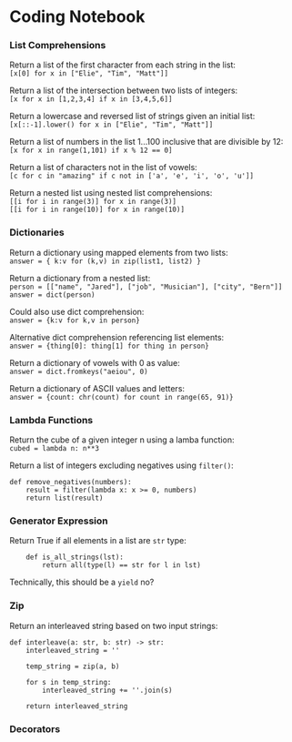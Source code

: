 # Coding Notebook


### List Comprehensions

Return a list of the first character from each string in the list:  
```[x[0] for x in ["Elie", "Tim", "Matt"]]```

Return a list of the intersection between two lists of integers:  
```[x for x in [1,2,3,4] if x in [3,4,5,6]]```

Return a lowercase and reversed list of strings given an initial list:  
```[x[::-1].lower() for x in ["Elie", "Tim", "Matt"]]```

Return a list of numbers in the list 1...100 inclusive that are divisible by 12:  
```[x for x in range(1,101) if x % 12 == 0]```

Return a list of characters not in the list of vowels:  
```[c for c in "amazing" if c not in ['a', 'e', 'i', 'o', 'u']]```

Return a nested list using nested list comprehensions:  
```[[i for i in range(3)] for x in range(3)]```  
```[[i for i in range(10)] for x in range(10)]```  


### Dictionaries

Return a dictionary using mapped elements from two lists:  
```answer = { k:v for (k,v) in zip(list1, list2) }```  

Return a dictionary from a nested list:  
```person = [["name", "Jared"], ["job", "Musician"], ["city", "Bern"]]```  
   ```answer = dict(person)```

Could also use dict comprehension:  
```answer = {k:v for k,v in person}```

Alternative dict comprehension referencing list elements:  
```answer = {thing[0]: thing[1] for thing in person}```  

Return a dictionary of vowels with 0 as value:  
```answer = dict.fromkeys("aeiou", 0)```

Return a dictionary of ASCII values and letters:  
```answer = {count: chr(count) for count in range(65, 91)}```


### Lambda Functions

Return the cube of a given integer n using a lamba function:  
```cubed = lambda n: n**3```

Return a list of integers excluding negatives using `filter()`:  
```
def remove_negatives(numbers):
    result = filter(lambda x: x >= 0, numbers)
    return list(result)
```  

### Generator Expression  
Return True if all elements in a list are `str` type:
```
    def is_all_strings(lst):
        return all(type(l) == str for l in lst)
```  

Technically, this should be a `yield` no?

### Zip
Return an interleaved string based on two input strings:
```
def interleave(a: str, b: str) -> str:
    interleaved_string = ''
    
    temp_string = zip(a, b)
    
    for s in temp_string:
        interleaved_string += ''.join(s)
    
    return interleaved_string
```  

### Decorators  

